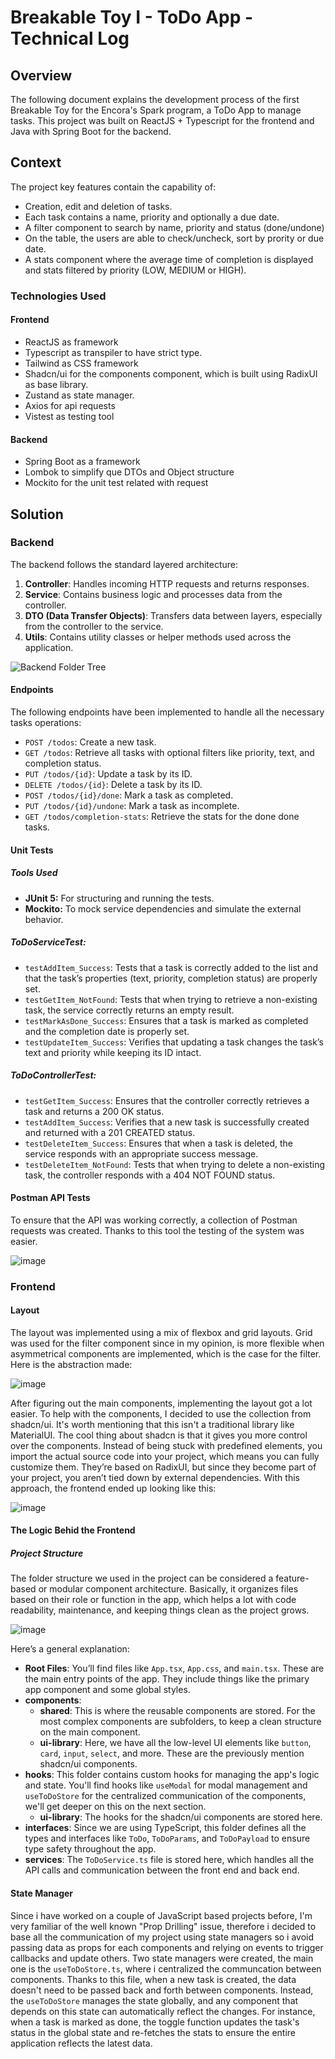 <link rel="stylesheet" href="/style.css">

# Breakable Toy I - ToDo App - Technical Log
## Overview

The following document explains the development process of the first Breakable Toy for the Encora's Spark program, a ToDo App to manage tasks. This project was built on ReactJS + Typescript for the frontend and Java with Spring Boot for the backend.

## Context
The project key features contain the capability of:
- Creation, edit and deletion of tasks.
- Each task contains a name, priority and optionally a due date.
- A filter component to search by name, priority and status (done/undone)
- On the table, the users are able to check/uncheck, sort by prority or due date.
- A stats component where the average time of completion is displayed and stats filtered by priority (LOW, MEDIUM or HIGH).


### Technologies Used

#### **Frontend**
- ReactJS as framework
- Typescript as transpiler to have strict type.
- Tailwind as CSS framework
- Shadcn/ui for the components component, which is built using RadixUI as base library.
- Zustand as state manager.
- Axios for api requests
- Vistest as testing tool

#### **Backend**
- Spring Boot as a framework
- Lombok to simplify que DTOs and Object structure
- Mockito for the unit test related with request

## Solution

### Backend
The backend follows the standard layered architecture:
1. **Controller**: Handles incoming HTTP requests and returns responses.
2. **Service**: Contains business logic and processes data from the controller.
3. **DTO (Data Transfer Objects)**: Transfers data between layers, especially from the controller to the service.
8. **Utils**: Contains utility classes or helper methods used across the application.

![Backend Folder Tree](https://i.ibb.co/sRKRbnR/Screenshot-2024-10-23-at-11-15-35-p-m.png)

#### Endpoints
The following endpoints have been implemented to handle all the necessary tasks operations:
- `POST /todos`: Create a new task.
- `GET /todos`: Retrieve all tasks with optional filters like priority, text, and completion status.
- `PUT /todos/{id}`: Update a task by its ID.
- `DELETE /todos/{id}`: Delete a task by its ID.
- `POST /todos/{id}/done`: Mark a task as completed.
- `PUT /todos/{id}/undone`: Mark a task as incomplete.
- `GET /todos/completion-stats`: Retrieve the stats for the done done tasks.

#### Unit Tests
##### Tools Used
- **JUnit 5:** For structuring and running the tests.
- **Mockito:** To mock service dependencies and simulate the external behavior.
##### ToDoServiceTest:
- `testAddItem_Success`: Tests that a task is correctly added to the list and that the task’s properties (text, priority, completion status) are properly set.
- `testGetItem_NotFound`: Tests that when trying to retrieve a non-existing task, the service correctly returns an empty result.
- `testMarkAsDone_Success`: Ensures that a task is marked as completed and the completion date is properly set.
- `testUpdateItem_Success`: Verifies that updating a task changes the task’s text and priority while keeping its ID intact.
##### ToDoControllerTest:
- `testGetItem_Success`:  Ensures that the controller correctly retrieves a task and returns a 200 OK status.
- `testAddItem_Success`: Verifies that a new task is successfully created and returned with a 201 CREATED status.
- `testDeleteItem_Success`: Ensures that when a task is deleted, the service responds with an appropriate success message.
- `testDeleteItem_NotFound`: Tests that when trying to delete a non-existing task, the controller responds with a 404 NOT FOUND status.
#### Postman API Tests
To ensure that the API was working correctly, a collection of Postman requests was created. Thanks to this tool the testing of the system was easier.

![image](https://github.com/user-attachments/assets/b098cff5-295d-4adf-8bdd-d156a202a6e7)





### Frontend

#### Layout
The layout was implemented using a mix of flexbox and grid layouts. Grid was used for the filter component since in my opinion, is more flexible when asymmetrical components are implemented, which is the case for the filter. Here is the abstraction made:

![image](https://github.com/user-attachments/assets/e8e0be07-d885-4f1d-9b05-5ba800bdb260)



After figuring out the main components, implementing the layout got a lot easier. To help with the components, I decided to use the collection from shadcn/ui. It's worth mentioning that this isn't a traditional library like MaterialUI. The cool thing about shadcn is that it gives you more control over the components. Instead of being stuck with predefined elements, you import the actual source code into your project, which means you can fully customize them. They’re based on RadixUI, but since they become part of your project, you aren’t tied down by external dependencies. With this approach, the frontend ended up looking like this:

![image](https://github.com/user-attachments/assets/ad51e345-0a30-440b-a68f-c0c7b043dffb)

#### The Logic Behid the Frontend

##### Project Structure

The folder structure we used in the project can be considered a feature-based or modular component architecture. 
Basically, it organizes files based on their role or function in the app, which helps a lot with code readability, maintenance, and keeping things clean as the project grows.

![image](https://github.com/user-attachments/assets/90661f3f-bc59-4320-8e7a-7d4f58afdfa1)

Here’s a general explanation:


- **Root Files**: You’ll find files like `App.tsx`, `App.css`, and `main.tsx`. These are the main entry points of the app. They include things like the primary app component and some global styles.
- **components**:
  - **shared**: This is where the reusable components are stored. For the most complex components are subfolders, to keep a clean structure on the main component.
  - **ui-library**: Here, we have all the low-level UI elements like `button`, `card`, `input`, `select`, and more. These are the previously mention shadcn/ui components.
- **hooks**: This folder contains custom hooks for managing the app's logic and state. You'll find hooks like `useModal` for modal management and `useToDoStore` for the centralized communication of the components, we'll get deeper on this on the next section.
  - **ui-library**: The hooks for the shadcn/ui components are stored here.
- **interfaces**: Since we are using TypeScript, this folder defines all the types and interfaces like `ToDo`, `ToDoParams`, and `ToDoPayload` to ensure type safety throughout the app.
- **services**: The `ToDoService.ts` file is stored here, which handles all the API calls and communication between the front end and back end.

#### State Manager

Since i have worked on a couple of JavaScript based projects before, I'm very familiar of the well known "Prop Drilling" issue, therefore i decided to base all the communication of my project using state managers so i avoid passing data as props for each components and relying on events to trigger callbacks and update others. Two state managers were created, the main one is the ```useToDoStore.ts```, where i centralized the communcation between components.
Thanks to this file, when a new task is created, the data doesn't need to be passed back and forth between components. Instead, the ```useToDoStore``` manages the state globally, and any component that depends on this state can automatically reflect the changes. For instance, when a task is marked as done, the toggle function updates the task's status in the global state and re-fetches the stats to ensure the entire application reflects the latest data.




